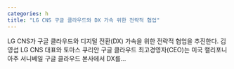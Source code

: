 ```yaml
---
categories: h
title: "LG CNS 구글 클라우드와 DX 가속 위한 전략적 협업"
---
```

LG CNS가 구글 클라우드와 디지털 전환(DX) 가속을 위한 전략적 협업을 추진한다. 김영섭 LG CNS 대표와 토마스 쿠리안 구글 클라우드 최고경영자(CEO)는 미국 캘리포니아주 서니베일 구글 클라우드 본사에서 DX를...